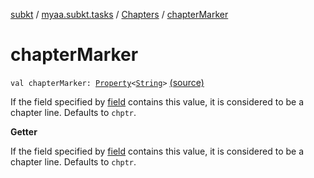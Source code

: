 [subkt](../../index.md) / [myaa.subkt.tasks](../index.md) / [Chapters](index.md) / [chapterMarker](./chapter-marker.md)

# chapterMarker

`val chapterMarker: `[`Property`](https://docs.gradle.org/current/javadoc/org/gradle/api/provider/Property.html)`<`[`String`](https://kotlinlang.org/api/latest/jvm/stdlib/kotlin/-string/index.html)`>` [(source)](https://github.com/Myaamori/SubKt/blob/0.1.7/src/main/kotlin/myaa/subkt/tasks/asstasks.kt#L356)

If the field specified by [field](field.md) contains this value, it is considered to be
a chapter line. Defaults to `chptr`.

**Getter**

If the field specified by [field](field.md) contains this value, it is considered to be
a chapter line. Defaults to `chptr`.

